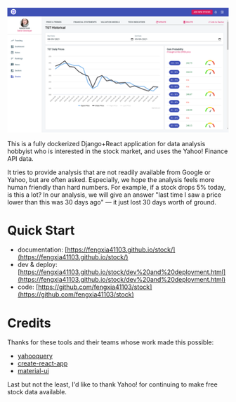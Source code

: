 
![](docs/content/images/stock-detail.png)

This is a fully dockerized Django+React application for data analysis
hobbyist who is interested in the stock market, and uses the Yahoo!
Finance API data.

It tries to provide analysis that are not readily available from
Google or Yahoo, but are often asked. Especially, we hope the analysis
feels more human friendly than hard numbers. For example, if a stock
drops 5% today, is this a lot? In our analysis, we will give an answer
"last time I saw a price lower than this was 30 days ago" &mdash; it
just lost 30 days worth of ground.

# Quick Start

- documentation:
  [https://fengxia41103.github.io/stock/](https://fengxia41103.github.io/stock/)
- dev & deploy: [https://fengxia41103.github.io/stock/dev%20and%20deployment.html](https://fengxia41103.github.io/stock/dev%20and%20deployment.html)
- code:
  [https://github.com/fengxia41103/stock](https://github.com/fengxia41103/stock)

# Credits

Thanks for these tools and their teams whose work made this possible:

- [yahooquery](https://github.com/dpguthrie/yahooquery)
- [create-react-app](https://github.com/facebook/create-react-app)
- [material-ui](https://material-ui.com/)

Last but not the least, I'd like to thank Yahoo! for continuing to
make free stock data available.
